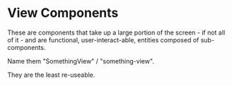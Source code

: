 # View Components

These are components that take up a large portion of the screen - if not all of
it - and are functional, user-interact-able, entities composed of sub-
components.

Name them "SomethingView" / "something-view".

They are the least re-useable.

